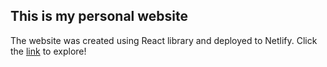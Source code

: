 ## This is my personal website
The website was created using React library and deployed to Netlify.
Click the [link](https://vladislavzasyadko.netlify.com/) to explore!


